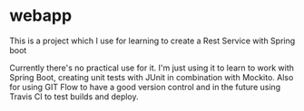 # webapp
This is a project which I use for learning to create a Rest Service with Spring boot

Currently there's no practical use for it. I'm just using it to learn to work with Spring Boot, 
creating unit tests with JUnit in combination with Mockito. Also for using GIT Flow to have a good version control
and in the future using Travis CI to test builds and deploy. 
